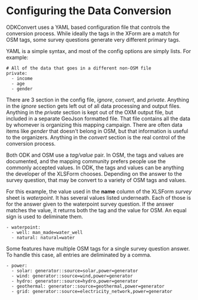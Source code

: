 # Configuring the Data Conversion

ODKConvert uses a YAML based configuration file that controls the
conversion process. While ideally the tags in the XForm are a match
for OSM tags, some survey questions generate very different primary
tags.

YAML is a simple syntax, and most of the config options are simply
lists. For example:

    # All of the data that goes in a different non-OSM file
    private:
      - income
      - age
      - gender
 
There are 3 section in the config file, *ignore*, *convert*, and
*private*. Anything in the *ignore* section gets left out of all data
processing and output files. Anything in the *private* section is kept
out of the OXM output file, but included in a separate GeoJson
formatted file. That file contains all the data by whomever is
organizing this mapping campaign. There are often data items like
*gender* that doesn't belong in OSM, but that information is useful
to the organizers. Anything in the *convert* section is the real
control of the conversion process.

Both ODK and OSM use a *tag/value* pair. In OSM, the tags and values
are documented, and the mapping community prefers people use the
commonly accepted values. In ODK, the tags and values can be anything
the developer of the XLSForm chooses. Depending on the answer to the
survey question, that may be convert to a variety of OSM tags and
values. 

For this example, the value used in the **name** column of the XLSForm
*survey* sheet is *waterpoint*. It has several values listed
underneath. Each of those is for the answer given to the waterpoint
survey question. If the answer matches the value, it returns both the
tag and the value for OSM. An equal sign is used to deliminate them.

	- waterpoint:
      - well: man_made=water_well
      - natural: natural=water

Some features have multiple OSM tags for a single survey question
answer. To handle this case, all entries are deliminated by a comma.

	- power:
      - solar: generator::source=solar,power=generator
      - wind: generator::source=wind,power=generator
      - hydro: generator::source=hydro,power=generator
      - geothermal: generator::source=geothermal,power=generator
      - grid: generator::source=electricity_network,power=generator

